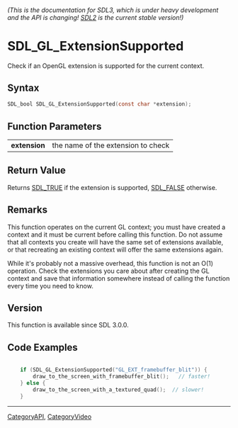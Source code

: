 ###### (This is the documentation for SDL3, which is under heavy development and the API is changing! [SDL2](https://wiki.libsdl.org/SDL2/) is the current stable version!)
# SDL_GL_ExtensionSupported

Check if an OpenGL extension is supported for the current context.

## Syntax

```c
SDL_bool SDL_GL_ExtensionSupported(const char *extension);

```

## Function Parameters

|                   |                                    |
| ----------------- | ---------------------------------- |
| **extension**     | the name of the extension to check |

## Return Value

Returns [SDL_TRUE](SDL_TRUE) if the extension is supported,
[SDL_FALSE](SDL_FALSE) otherwise.

## Remarks

This function operates on the current GL context; you must have created a
context and it must be current before calling this function. Do not assume
that all contexts you create will have the same set of extensions
available, or that recreating an existing context will offer the same
extensions again.

While it's probably not a massive overhead, this function is not an O(1)
operation. Check the extensions you care about after creating the GL
context and save that information somewhere instead of calling the function
every time you need to know.

## Version

This function is available since SDL 3.0.0.

## Code Examples

```c++

    if (SDL_GL_ExtensionSupported("GL_EXT_framebuffer_blit")) {
        draw_to_the_screen_with_framebuffer_blit();   // faster!
    } else {
        draw_to_the_screen_with_a_textured_quad();  // slower!
    }

```

----
[CategoryAPI](CategoryAPI), [CategoryVideo](CategoryVideo)


